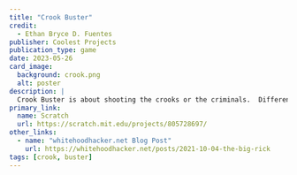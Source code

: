 ```yaml
---
title: "Crook Buster"
credit:
  - Ethan Bryce D. Fuentes
publisher: Coolest Projects
publication_type: game
date: 2023-05-26
card_image:
  background: crook.png
  alt: poster
description: |
  Crook Buster is about shooting the crooks or the criminals.  Different crooks have different points and the one with highest score is the winner.
primary_link:
  name: Scratch
  url: https://scratch.mit.edu/projects/805728697/
other_links:
  - name: "whitehoodhacker.net Blog Post"
    url: https://whitehoodhacker.net/posts/2021-10-04-the-big-rick
tags: [crook, buster]
---
```

